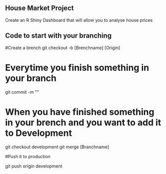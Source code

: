 ## House Market Project
Create an R Shiny Dashboard that will allow you to analyse house prices


## Code to start with your branching
#Create a brench
git checkout -b [Brenchname] [Origin]

# Everytime you finish something in your branch
git commit -m ""

# When you have finished something in your brench and you want to add it to Development
git checkout development
git merge [Branchname]

#Push it to production

git push origin development



